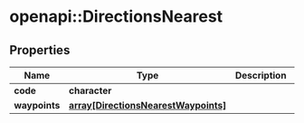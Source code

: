 # openapi::DirectionsNearest

## Properties
Name | Type | Description | Notes
------------ | ------------- | ------------- | -------------
**code** | **character** |  | [optional] 
**waypoints** | [**array[DirectionsNearestWaypoints]**](directions_nearest_waypoints.md) |  | [optional] 


